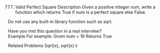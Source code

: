 777. Valid Perfect Square
Description
Given a positive integer num, write a function which returns True if num is a perfect square else False.

Do not use any built-in library function such as sqrt.

Have you met this question in a real interview?  
Example
For example:
Given num = 16
Returns True

Related Problems
Sqrt(x), sqrt(x) ii
